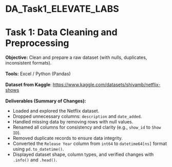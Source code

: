 # DA_Task1_ELEVATE_LABS
# Task 1: Data Cleaning and Preprocessing
<b>Objective:</b> Clean and prepare a raw dataset (with nulls, duplicates, inconsistent formats).<br><br>
<b>Tools:</b> Excel / Python (Pandas)<br><br>
<b>Dataset from Kaggle</b>: https://www.kaggle.com/datasets/shivamb/netflix-shows<br><br>
<b>Deliverables (Summary of Changes):</b>
- Loaded and explored the Netflix dataset.
- Dropped unnecessary columns: `description` and `date_added`.
- Handled missing data by removing rows with null values.
- Renamed all columns for consistency and clarity (e.g., `show_id` to `Show ID`).
- Removed duplicate records to ensure data integrity.
- Converted the `Release Year` column from `int64` to `datetime64[ns]` format using `pd.to_datetime()`.
- Displayed dataset shape, column types, and verified changes with `.info()` and `.head()`.
